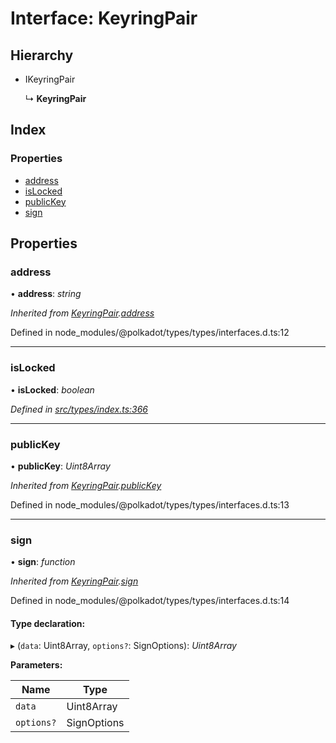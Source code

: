 # Interface: KeyringPair

## Hierarchy

* IKeyringPair

  ↳ **KeyringPair**

## Index

### Properties

* [address](keyringpair.md#address)
* [isLocked](keyringpair.md#islocked)
* [publicKey](keyringpair.md#publickey)
* [sign](keyringpair.md#sign)

## Properties

###  address

• **address**: *string*

*Inherited from [KeyringPair](keyringpair.md).[address](keyringpair.md#address)*

Defined in node_modules/@polkadot/types/types/interfaces.d.ts:12

___

###  isLocked

• **isLocked**: *boolean*

*Defined in [src/types/index.ts:366](https://github.com/PolymathNetwork/polymesh-sdk/blob/5266b72/src/types/index.ts#L366)*

___

###  publicKey

• **publicKey**: *Uint8Array*

*Inherited from [KeyringPair](keyringpair.md).[publicKey](keyringpair.md#publickey)*

Defined in node_modules/@polkadot/types/types/interfaces.d.ts:13

___

###  sign

• **sign**: *function*

*Inherited from [KeyringPair](keyringpair.md).[sign](keyringpair.md#sign)*

Defined in node_modules/@polkadot/types/types/interfaces.d.ts:14

#### Type declaration:

▸ (`data`: Uint8Array, `options?`: SignOptions): *Uint8Array*

**Parameters:**

Name | Type |
------ | ------ |
`data` | Uint8Array |
`options?` | SignOptions |
